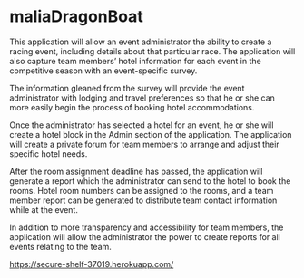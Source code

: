 # maliaDragonBoat
This application will allow an event administrator the ability to create a racing event, including details about that particular race. The application will also capture team members’ hotel information for each event in the competitive season with an event-specific survey.  

The information gleaned from the survey will provide the event administrator with lodging and travel preferences so that he or she can more easily begin the process of booking hotel accommodations.

Once the administrator has selected a hotel for an event, he or she will create a hotel block in the Admin section of the application. The application will create a private forum for team members to arrange and adjust their specific hotel needs. 

After the room assignment deadline has passed, the application will generate a report which the administrator can send to the hotel to book the rooms. Hotel room numbers can be assigned to the rooms, and a team member report can be generated to distribute team contact information while at the event. 

In addition to more transparency and accessibility for team members, the application will allow the administrator the power to create reports for all events relating to the team.


https://secure-shelf-37019.herokuapp.com/
